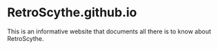 # RetroScythe.github.io

This is an informative website that documents all there is to know about RetroScythe.
